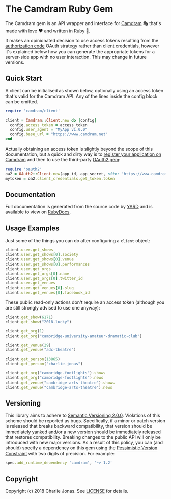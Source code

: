# The Camdram Ruby Gem
The Camdram gem is an API wrapper and interface for [Camdram](https://www.camdram.net) 🎭 that's made with love ❤️ and written in Ruby 💎.

It makes an opinionated decision to use access tokens resulting from the [authorization code](http://tools.ietf.org/html/draft-ietf-oauth-v2-15#section-4.1) OAuth strategy rather than client credentials, however it's explained below how you can generate the appropriate tokens for a server-side app with no user interaction.
This may change in future versions.

## Quick Start
A client can be initialised as shown below, optionally using an access token that's valid for the Camdram API.
Any of the lines inside the config block can be omitted.

```ruby
require 'camdram/client'

client = Camdram::Client.new do |config|
  config.access_token = access_token
  config.user_agent = "MyApp v1.0.0"
  config.base_url = "https://www.camdram.net"
end
```

Actually obtaining an access token is slightly beyond the scope of this documentation, but a quick and dirty way is to [register your application on Camdram](https://www.camdram.net/api/apps) and then to use the third-party [OAuth2 gem](https://github.com/oauth-xx/oauth2):
```ruby
require 'oauth2'
oa2 = OAuth2::Client.new(app_id, app_secret, site: 'https://www.camdram.net', authorize_url: "/oauth/v2/auth", token_url: "/oauth/v2/token")
mytoken = oa2.client_credentials.get_token.token
```

## Documentation
Full documentation is generated from the source code by [YARD](https://yardoc.org) and is available to view on
[RubyDocs](https://www.rubydoc.info/gems/camdram).

## Usage Examples
Just some of the things you can do after configuring a `client` object:
```ruby
client.user.get_shows
client.user.get_shows[0].society
client.user.get_shows[0].venue
client.user.get_shows[0].performances
client.user.get_orgs
client.user.get_orgs[0].name
client.user.get_orgs[0].twitter_id
client.user.get_venues
client.user.get_venues[0].slug
client.user.get_venues[0].facebook_id
```

These public read-only actions don't require an access token (although you are still strongly advised to use one anyway):
```ruby
client.get_show(6171)
client.get_show("2018-lucky")

client.get_org(1)
client.get_org("cambridge-university-amateur-dramatic-club")

client.get_venue(29)
client.get_venue("adc-theatre")

client.get_person(13865)
client.get_person("charlie-jonas")

client.get_org("cambridge-footlights").shows
client.get_org("cambridge-footlights").news
client.get_venue("cambridge-arts-theatre").shows
client.get_venue("cambridge-arts-theatre").news
```

## Versioning
This library aims to adhere to [Semantic Versioning 2.0.0](http://semver.org/).
Violations of this scheme should be reported as bugs.
Specifically, if a minor or patch version is released that breaks backward compatibility,
that version should be immediately yanked and/or a new version should be immediately released that restores compatibility.
Breaking changes to the public API will only be introduced with new major versions.
As a result of this policy, you can (and should) specify a dependency on this gem using the
[Pessimistic Version Constraint](http://guides.rubygems.org/patterns/#pessimistic-version-constraint) with two digits of precision.
For example:
```ruby
spec.add_runtime_dependency 'camdram', '~> 1.2'
```

## Copyright
Copyright (c) 2018 Charlie Jonas.
See [LICENSE](LICENSE) for details.
